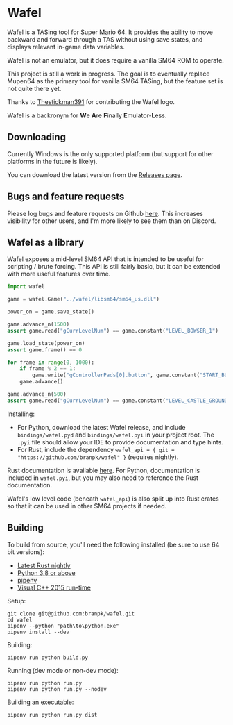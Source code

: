 # Wafel

Wafel is a TASing tool for Super Mario 64. It provides the ability to move backward and forward
through a TAS without using save states, and displays relevant in-game data variables.

Wafel is not an emulator, but it does require a vanilla SM64 ROM to operate.

This project is still a work in progress. The goal is to eventually replace Mupen64 as the
primary tool for vanilla SM64 TASing, but the feature set is not quite there yet.

Thanks to [Thestickman391](https://github.com/thestickman391) for contributing the Wafel logo.

Wafel is a backronym for **W**e **A**re **F**inally **E**mulator-**L**ess.

## Downloading

Currently Windows is the only supported platform (but support for other platforms in the future
is likely).

You can download the latest version from the [Releases page](https://github.com/branpk/wafel/releases).

## Bugs and feature requests

Please log bugs and feature requests on Github [here](https://github.com/branpk/wafel/issues/new).
This increases visibility for other users, and I'm more likely to see them than on Discord.

## Wafel as a library

Wafel exposes a mid-level SM64 API that is intended to be useful for scripting / brute forcing.
This API is still fairly basic, but it can be extended with more useful features over time.

```python
import wafel

game = wafel.Game("../wafel/libsm64/sm64_us.dll")

power_on = game.save_state()

game.advance_n(1500)
assert game.read("gCurrLevelNum") == game.constant("LEVEL_BOWSER_1")

game.load_state(power_on)
assert game.frame() == 0

for frame in range(0, 1000):
    if frame % 2 == 1:
        game.write("gControllerPads[0].button", game.constant("START_BUTTON"))
    game.advance()

game.advance_n(500)
assert game.read("gCurrLevelNum") == game.constant("LEVEL_CASTLE_GROUNDS")
```

Installing:
- For Python, download the latest Wafel release, and include `bindings/wafel.pyd` and
  `bindings/wafel.pyi` in your project root. The `.pyi` file should allow your IDE to
  provide documentation and type hints.
- For Rust, include the dependency `wafel_api = { git = "https://github.com/branpk/wafel" }` (requires nightly).

Rust documentation is available [here](https://branpk.github.io/wafel/docs/dev/wafel_api/).
For Python, documentation is included in `wafel.pyi`, but you may also need to reference the
Rust documentation.

Wafel's low level code (beneath `wafel_api`) is also split up into Rust crates so that it can be
used in other SM64 projects if needed.

## Building

To build from source, you'll need the following installed (be sure to use 64 bit versions):
* [Latest Rust nightly](https://www.rust-lang.org/tools/install)
* [Python 3.8 or above](https://www.python.org/downloads/)
* [pipenv](https://pipenv.pypa.io/en/latest/install/#installing-pipenv)
* [Visual C++ 2015 run-time](https://www.microsoft.com/en-us/download/details.aspx?id=52685)

Setup:
```
git clone git@github.com:branpk/wafel.git
cd wafel
pipenv --python "path\to\python.exe"
pipenv install --dev
```

Building:
```
pipenv run python build.py
```

Running (dev mode or non-dev mode):
```
pipenv run python run.py
pipenv run python run.py --nodev
```

Building an executable:
```
pipenv run python run.py dist
```
